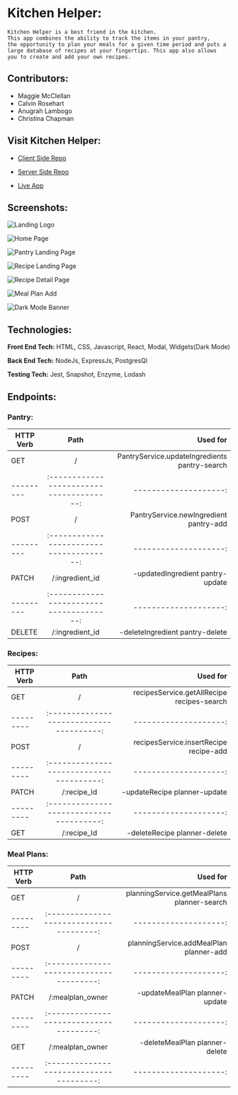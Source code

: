 # Kitchen Helper:

    Kitchen Helper is a best friend in the kitchen.
    This app combines the ability to track the items in your pantry,
    the opportunity to plan your meals for a given time period and puts a
    large database of recipes at your fingertips. This app also allows
    you to create and add your own recipes. 


## Contributors:

- Maggie McClellan
- Calvin Rosehart
- Anugrah Lambogo
- Christina Chapman


## Visit Kitchen Helper:

  * [Client Side Repo](https://github.com/thinkful-ei-iguana/Delta-Squad-Front-End)

  * [Server Side Repo](https://github.com/thinkful-ei-iguana/Delta-Squad-Server)

  * [Live App](https://delta-squad-app.now.sh/)
  
  
## Screenshots:

   ![Landing Logo](src/Assets/LandingLogo.gif)

   ![Home Page](src/Assets/homePage.gif)

   ![Pantry Landing Page](src/Assets/pantryLanding.gif)   

   ![Recipe Landing Page](src/Assets/recipeLanding.gif)

   ![Recipe Detail Page](src/Assets/recipeDetail.gif)
   
   ![Meal Plan Add](src/Assets/planAdd.gif)
   
   ![Dark Mode Banner](src/Assets/DarkMode-Banner.gif)



## Technologies:

**Front End Tech:** HTML, CSS, Javascript, React, Modal, Widgets(Dark Mode)

**Back End Tech:** NodeJs, ExpressJs, PostgresQl

**Testing Tech:** Jest, Snapshot, Enzyme, Lodash


## Endpoints:

   ### Pantry: 

| **HTTP Verb** | **Path**                           | **Used for**         |
| --------- |:--------------------------------------:| --------------------:|
| GET       | / | PantryService.updateIngredients       pantry-search
| --------- |:--------------------------------------:| --------------------:|
| POST      | / | PantryService.newIngredient           pantry-add
| --------- |:--------------------------------------:| --------------------:|
| PATCH     | /:ingredient_id | -updatedIngredient      pantry-update
| --------- |:--------------------------------------:| --------------------:|
| DELETE    | /:ingredient_id | -deleteIngredient       pantry-delete


  ### Recipes:
  
| **HTTP Verb** | **Path**                           | **Used for**         |
| --------- |:--------------------------------------:| --------------------:|
| GET       | / | recipesService.getAllRecipe            recipes-search
| --------- |:--------------------------------------:| --------------------:|
| POST       | / | recipesService.insertRecipe           recipe-add
| --------- |:--------------------------------------:| --------------------:|
| PATCH     | /:recipe_Id | -updateRecipe                planner-update
| --------- |:--------------------------------------:| --------------------:|
| GET       | /:recipe_Id | -deleteRecipe                planner-delete


  ### Meal Plans: 
  
| **HTTP Verb** | **Path**                           | **Used for**         | 
| --------- |:--------------------------------------:| --------------------:|
| GET       | / | planningService.getMealPlans          planner-search
| --------- |:--------------------------------------:| --------------------:|
| POST      | / | planningService.addMealPlan           planner-add
| --------- |:--------------------------------------:| --------------------:|
| PATCH     | /:mealplan_owner | -updateMealPlan        planner-update
| --------- |:--------------------------------------:| --------------------:|
| GET       | /:mealplan_owner | -deleteMealPlan        planner-delete
| --------- |:--------------------------------------:| --------------------:|
